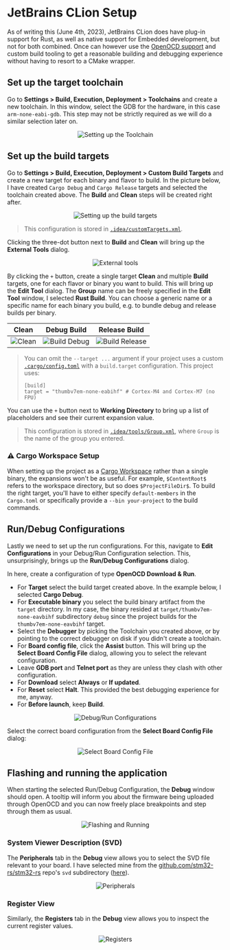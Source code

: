 # JetBrains CLion Setup

As of writing this (June 4th, 2023), JetBrains CLion does have plug-in support for Rust,
as well as native support for Embedded development, but not for both combined. Once can
however use the [OpenOCD support](https://www.jetbrains.com/help/clion/openocd-support.html)
and custom build tooling to get a reasonable building and debugging experience without
having to resort to a CMake wrapper.

## Set up the target toolchain

Go to **Settings > Build, Execution, Deployment > Toolchains** and create a new
toolchain. In this window, select the GDB for the hardware, in this case
`arm-none-eabi-gdb`. This step may not be strictly required as we will do a similar
selection later on.

<div align="center">
  <img src="clion/01-toolchains.png" alt="Setting up the Toolchain"/>
</div>

## Set up the build targets

Go to **Settings > Build, Execution, Deployment > Custom Build Targets** and create a new
target for each binary and flavor to build. In the picture below, I have created
`Cargo Debug` and `Cargo Release` targets and selected the toolchain created above.
The **Build** and **Clean** steps will be created right after.

<div align="center">
  <img src="clion/02-custom-build-targets.png" alt="Setting up the build targets"/>
</div>

> This configuration is stored in [`.idea/customTargets.xml`].

Clicking the three-dot button next to **Build** and **Clean** will bring up the
**External Tools** dialog.

<div align="center">
  <img src="clion/02-01-external-tools.png" alt="External tools"/>
</div>

By clicking the `+` button, create a single target **Clean** and multiple **Build**
targets, one for each flavor or binary you want to build. This will bring up the **Edit Tool**
dialog. The **Group** name can be freely specified in the **Edit Tool** window, I selected
**Rust Build**. You can choose a generic name or a specific name for each binary you build,
e.g. to bundle debug and release builds per binary.

| Clean                                     | Debug Build                                     | Release Build                                       |
|-------------------------------------------|-------------------------------------------------|-----------------------------------------------------|
| ![Clean](clion/02-02-edit-tool-clean.png) | ![Build Debug](clion/02-02-edit-tool-debug.png) | ![Build Release](clion/02-02-edit-tool-release.png) |

> You can omit the `--target ...` argument if your project uses a custom 
> [`.cargo/config.toml`](../.cargo/config.toml) with a `build.target` configuration.
> This project uses:
> 
> ```
> [build]
> target = "thumbv7em-none-eabihf" # Cortex-M4 and Cortex-M7 (no FPU)
> ```

You can use the `+` button next to **Working Directory** to bring up a list of placeholders and
see their current expansion value.

> This configuration is stored in [`.idea/tools/Group.xml`], where `Group` is the name of the group you entered.

[`.idea/customTargets.xml`]: ../.idea/customTargets.xml
[`.idea/tools/Group.xml`]: ../.idea/tools/Rust%20Build.xml

### ⚠️️️ Cargo Workspace Setup

When setting up the project as a [Cargo Workspace](https://doc.rust-lang.org/book/ch14-03-cargo-workspaces.html)
rather than a single binary, the expansions won't be as useful. For example, `$ContentRoot$` refers to
the workspace directory, but so does `$ProjectFileDir$`. To build the right target, you'll have to either
specify `default-members` in the `Cargo.toml` or specifically provide a `--bin your-project` to the build commands.

## Run/Debug Configurations

Lastly we need to set up the run configurations. For this, navigate to **Edit Configurations** in your
Debug/Run Configuration selection. This, unsurprisingly, brings up the **Run/Debug Configurations** dialog.

In here, create a configuration of type **OpenOCD Download & Run**.

- For **Target** select the build target created above. In the example below, I selected **Cargo Debug**.
- For **Executable binary** you select the build binary artifact from the `target` directory. In my case,
  the binary resided at `target/thumbv7em-none-eavbihf` subdirectory `debug` since the project builds for
  the `thumbv7em-none-eavbihf` target.
- Select the **Debugger** by picking the Toolchain you created above, or by pointing to the correct
  debugger on disk if you didn't create a toolchain.
- For **Board config file**, click the **Assist** button. This will bring up the **Select Board Config File** dialog,
  allowing you to select the relevant configuration.
- Leave **GDB port** and **Telnet port** as they are unless they clash with other configuration.
- For **Download** select **Always** or **If updated**.
- For **Reset** select **Halt**. This provided the best debugging experience for me, anyway.
- For **Before launch**, keep **Build**.

<div align="center">
  <img src="clion/03-run-configuration.png" alt="Debug/Run Configurations"/>
</div>

Select the correct board configuration from the **Select Board Config File** dialog:

<div align="center">
  <img src="clion/03-01-board-config-assist.png" alt="Select Board Config File"/>
</div>

## Flashing and running the application

When starting the selected Run/Debug Configuration, the **Debug** window should open.
A tooltip will inform you about the firmware being uploaded through OpenOCD and you can
now freely place breakpoints and step through them as usual.

<div align="center">
  <img src="clion/04-flash-and-run.png" alt="Flashing and Running"/>
</div>

### System Viewer Description (SVD)

The **Peripherals** tab in the **Debug** view allows you to select the SVD file relevant
to your board. I have selected mine from the [github.com/stm32-rs/stm32-rs](https://github.com/stm32-rs/stm32-rs)
repo's `svd` subdirectory ([here](https://github.com/stm32-rs/stm32-rs/tree/e9edcdcfebb73ac81a972c4a00b755d026fff621/svd/vendor)).

<div align="center">
  <img src="clion/04-peripherals.png" alt="Peripherals"/>
</div>

### Register View

Similarly, the **Registers** tab in the **Debug** view allows you to inspect the current register
values.

<div align="center">
  <img src="clion/04-registers.png" alt="Registers"/>
</div>
